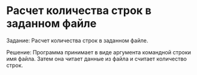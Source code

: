 # Расчет количества строк в заданном файле

Задание: 
Расчет количества строк в заданном файле.

Решение:
Программа принимает в виде аргумента командной строки имя файла. Затем она читает данные из файла и считает количество строк. 



